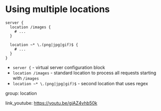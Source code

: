 # Using multiple locations

```nginx
server {
  location /images {
    # ...
  }

  location ~* \.(png|jpg|gif)$ {
    # ...
  }
}
```

- `server {` - virtual server configuration block
- `location /images` - standard location to process all requests starting with `/images`
- `location ~* \.(png|jpg|gif)$` - second location that uses regex

group: location


link_youtube: https://youtu.be/giAZ4vhb50k
